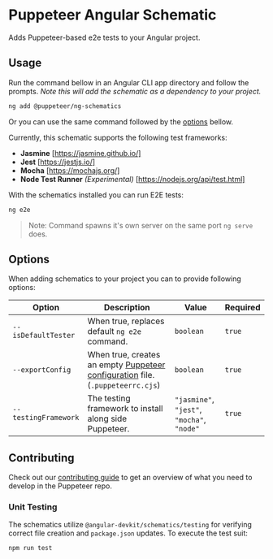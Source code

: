 # Puppeteer Angular Schematic

Adds Puppeteer-based e2e tests to your Angular project.

## Usage

Run the command bellow in an Angular CLI app directory and follow the prompts.
_Note this will add the schematic as a dependency to your project._

```bash
ng add @puppeteer/ng-schematics
```

Or you can use the same command followed by the [options](#options) bellow.

Currently, this schematic supports the following test frameworks:

- **Jasmine** [https://jasmine.github.io/]
- **Jest** [https://jestjs.io/]
- **Mocha** [https://mochajs.org/]
- **Node Test Runner** _(Experimental)_ [https://nodejs.org/api/test.html]

With the schematics installed you can run E2E tests:

```bash
ng e2e
```

> Note: Command spawns it's own server on the same port `ng serve` does.

## Options

When adding schematics to your project you can to provide following options:

| Option               | Description                                                                                                             | Value                                      | Required |
| -------------------- | ----------------------------------------------------------------------------------------------------------------------- | ------------------------------------------ | -------- |
| `--isDefaultTester`  | When true, replaces default `ng e2e` command.                                                                           | `boolean`                                  | `true`   |
| `--exportConfig`     | When true, creates an empty [Puppeteer configuration](https://pptr.dev/guides/configuration) file. (`.puppeteerrc.cjs`) | `boolean`                                  | `true`   |
| `--testingFramework` | The testing framework to install along side Puppeteer.                                                                  | `"jasmine"`, `"jest"`, `"mocha"`, `"node"` | `true`   |

## Contributing

Check out our [contributing guide](https://pptr.dev/contributing) to get an overview of what you need to develop in the Puppeteer repo.

### Unit Testing

The schematics utilize `@angular-devkit/schematics/testing` for verifying correct file creation and `package.json` updates. To execute the test suit:

```bash
npm run test
```
